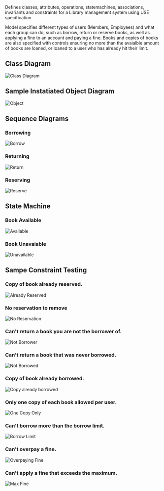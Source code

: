 Defines classes, attributes, operations, statemachines, associations, invariants and constraints for a Library management system using USE specification.

Model specifies different types of users (Members, Employees) and what each group can do, such as borrow, return or reserve books, as well as applying a fine to an account and paying a fine. Books and copies of books are also specified with controls ensuring no more than the avaialble amount of books are loaned, or loaned to a user who has already hit their limit.

## Class Diagram
![Class Diagram](https://i.imgur.com/PrLuv7X.png "Class Diagram")

## Sample Instatiated Object Diagram
![Object](https://i.imgur.com/BVpFE3a.png "Object Diagram")

## Sequence Diagrams
### Borrowing
![Borrow](https://i.imgur.com/38mWVvZ.png "Borrow")

### Returning
![Return](https://i.imgur.com/U1AP8Bd.png "Return")

### Reserving
![Reserve](https://i.imgur.com/jLaA6vY.png  "Reserve")

## State Machine
### Book Available
![Available](https://i.imgur.com/2FtGGLM.png "Available")

### Book Unavaiable
![Unavailable](https://i.imgur.com/lUQiuyC.png "Unavailable")

## Sampe Constraint Testing

### Copy of book already reserved. 
![Already Reserved](https://i.imgur.com/AmCV3if.png "Already Reserved")

### No reservation to remove
![No Reservation](https://i.imgur.com/Irq0vz0.png "No Reservation")

### Can't return a book you are not the borrower of.
![Not Borrower](https://i.imgur.com/E0FkHWP.png "Not Borrower")

### Can't return a book that was never borrowed.
![Not Borrowed](https://i.imgur.com/jB2Hu2y.png "Not Borrowed")

### Copy of book already borrowed.
![Copy already borrowed](https://i.imgur.com/lntbuX4.png "Copy already borrowed")

### Only one copy of each book allowed per user.
![One Copy Only](https://i.imgur.com/C7koVKm.png "One Copy Only")

### Can't borrow more than the borrow limit.
![Borrow Limit](https://i.imgur.com/qObEtW4.png "Borrow Limit")

### Can't overpay a fine.
![Overpaying Fine](https://i.imgur.com/eColeWN.png "Overpaying Fine")

### Can't apply a fine that exceeds the maximum.
![Max Fine](https://i.imgur.com/AjVXGAE.png "Max Fine")
